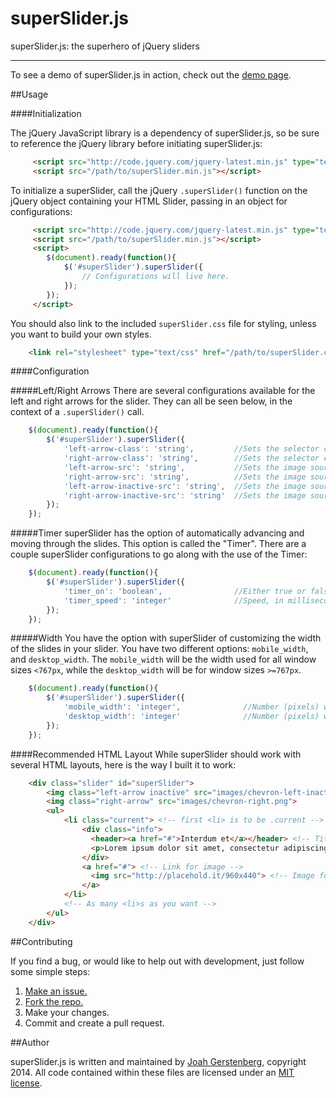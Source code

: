 superSlider.js
==============

superSlider.js: the superhero of jQuery sliders

---

To see a demo of superSlider.js in action, check out the [demo page](http://www.joahg.com/superSlider.js/demo.html).

##Usage

####Initialization

The jQuery JavaScript library is a dependency of superSlider.js, so be sure to reference the jQuery library before initiating superSlider.js:

```html
     <script src="http://code.jquery.com/jquery-latest.min.js" type="text/javascript"></script>
     <script src="/path/to/superSlider.min.js"></script>
```

To initialize a superSlider, call the jQuery `.superSlider()` function on the jQuery object containing your HTML Slider, passing in an object for configurations:

```html
     <script src="http://code.jquery.com/jquery-latest.min.js" type="text/javascript"></script>
     <script src="/path/to/superSlider.min.js"></script>
     <script>
     	$(document).ready(function(){
     		$('#superSlider').superSlider({
	     		// Configurations will live here.
	     	});
     	});
     </script>
```

You should also link to the included `superSlider.css` file for styling, unless you want to build your own styles.

```html
	<link rel="stylesheet" type="text/css" href="/path/to/superSlider.css">
```

####Configuration

#####Left/Right Arrows
There are several configurations available for the left and right arrows for the slider. They can all be seen below, in the context of a `.superSlider()` call.

```javascript
 	$(document).ready(function(){
 		$('#superSlider').superSlider({
     		'left-arrow-class': 'string',         //Sets the selector class for the left arrow (default '.left-arrow')
     		'right-arrow-class': 'string',        //Sets the selector class for the right arrow (default '.right-arrow')
     		'left-arrow-src': 'string',           //Sets the image source for the left arrow (default 'images/chevron-left.png')
     		'right-arrow-src': 'string',          //Sets the image source for the right arrow (default 'images/chevron-right.png')
     		'left-arrow-inactive-src': 'string',  //Sets the image source for the inactive left arrow (default 'images/chevron-left-inactive.png')
     		'right-arrow-inactive-src': 'string'  //Sets the image source for the inactive right arrow (default 'images/chevron-right-inactive.png')
     	});
 	});
```

#####Timer
superSlider has the option of automatically advancing and moving through the slides. This option is called the "Timer". There are a couple superSlider configurations to go along with the use of the Timer:

```javascript
 	$(document).ready(function(){
 		$('#superSlider').superSlider({
     		'timer_on': 'boolean',                //Either true or false, turns Timer on or off (default false)
     		'timer_speed': 'integer'              //Speed, in milliseconds, for the automatic advancing of the slides
     	});
 	});
```

#####Width
You have the option with superSlider of customizing the width of the slides in your slider. You have two different options: `mobile_width`, and `desktop_width`. The `mobile_width` will be the width used for all window sizes `<767px`, while the `desktop_width` will be for window sizes `>=767px`.

```javascript
    $(document).ready(function(){
        $('#superSlider').superSlider({
            'mobile_width': 'integer',              //Number (pixels) width for mobile (default 500)
            'desktop_width': 'integer'              //Number (pixels) width for desktop (default 1200)
        });
    });
```
    

####Recommended HTML Layout
While superSlider should work with several HTML layouts, here is the way I built it to work:

```html
	<div class="slider" id="superSlider">
		<img class="left-arrow inactive" src="images/chevron-left-inactive.png">
        <img class="right-arrow" src="images/chevron-right.png">
        <ul>
			<li class="current"> <!-- first <li> is to be .current -->
				<div class="info">
				  <header><a href="#">Interdum et</a></header> <!-- Title of slide -->
				  <p>Lorem ipsum dolor sit amet, consectetur adipiscing elit. Sed vitae nibh lorem. Maecenas vitae erat eu justo convallis porttitor pretium at purus. In lacus orci, lobortis non luctus eget, posuere sed dolor.</p> <!-- Description of slide -->
				</div>
				<a href="#"> <!-- Link for image -->
				  <img src="http://placehold.it/960x440"> <!-- Image for slide -->
				</a>
			</li>
			<!-- As many <li>s as you want -->
		</ul>
	</div>
```

##Contributing

If you find a bug, or would like to help out with development, just follow some simple steps:

  1. [Make an issue.](https://github.com/JoahG/superSlider.js/issues/new)
  2. [Fork the repo.](https://github.com/JoahG/superSlider.js/fork)
  3. Make your changes.
  4. Commit and create a pull request.

##Author

superSlider.js is written and maintained by [Joah Gerstenberg](http://www.joahg.com), copyright 2014. All code contained within these files are licensed under an [MIT license](https://github.com/JoahG/superSlider.js/blob/gh-pages/LICENSE).
